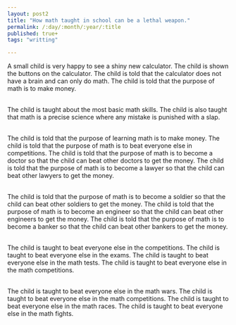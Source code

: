 ```yaml
---
layout: post2
title: "How math taught in school can be a lethal weapon."
permalink: /:day/:month/:year/:title
published: true+
tags: "writting"

---
```


A small child is very happy to see a shiny new calculator. The child is shown the buttons on the calculator. The child is told that the calculator does not have a brain and can only do math. The child is told that the purpose of math is to make money. <br><br>

The child is taught about the most basic math skills. The child is also taught that math is a precise science where any mistake is punished with a slap.<br><br>

The child is told that the purpose of learning math is to make money. The child is told that the purpose of math is to beat everyone else in competitions. The child is told that the purpose of math is to become a doctor so that the child can beat other doctors to get the money. The child is told that the purpose of math is to become a lawyer so that the child can beat other lawyers to get the money.<br><br>

The child is told that the purpose of math is to become a soldier so that the child can beat other soldiers to get the money. The child is told that the purpose of math is to become an engineer so that the child can beat other engineers to get the money. The child is told that the purpose of math is to become a banker so that the child can beat other bankers to get the money.<br><br>

The child is taught to beat everyone else in the competitions. The child is taught to beat everyone else in the exams. The child is taught to beat everyone else in the math tests. The child is taught to beat everyone else in the math competitions.<br><br>

The child is taught to beat everyone else in the math wars. The child is taught to beat everyone else in the math competitions. The child is taught to beat everyone else in the math races. The child is taught to beat everyone else in the math fights.<br>